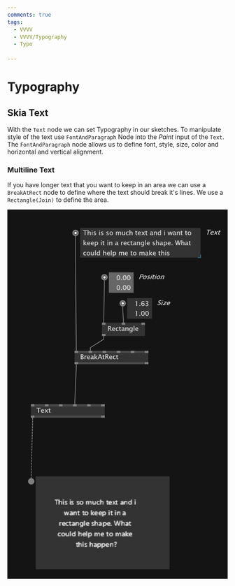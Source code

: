 ```yaml
---
comments: true
tags:
  - VVVV
  - VVVV/Typography
  - Typo

---
```

# Typography

## Skia Text
With the `Text` node we can set Typography in our sketches.
To manipulate style of the text use `FontAndParagraph` Node into the *Paint* input of the `Text`.
The `FontAndParagraph` node allows us to define font, style, size, color and horizontal and vertical alignment.


### Multiline Text
If you have longer text that you want to keep in an area we can use a `BreakAtRect` node to define where the text should break it's lines. We use a `Rectangle(Join)` to define the area.

![TextInRectangleShape](./img/TextInRectangleShape.png)